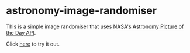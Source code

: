 # astronomy-image-randomiser
This is a simple image randomiser that uses [NASA's Astronomy Picture of the Day API](https://data.nasa.gov/Space-Science/Astronomy-Picture-of-the-Day-API/ez2w-t8ua).

Click [here](https://mattmcaleer.github.io/astronomy-image-randomiser/) to try it out.

